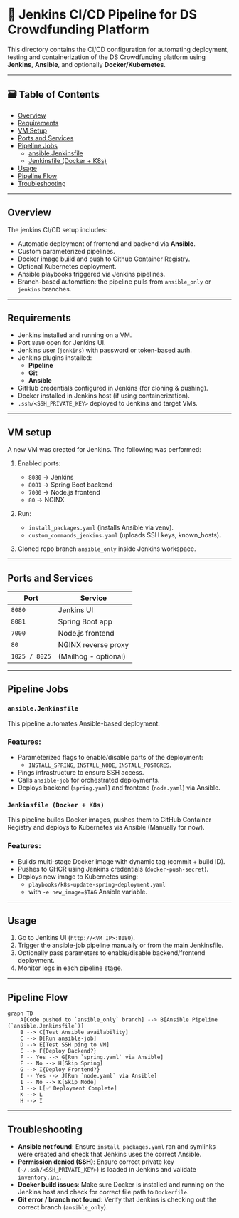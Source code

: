 # 🧩 Jenkins CI/CD Pipeline for DS Crowdfunding Platform

This directory contains the CI/CD configuration for automating deployment, testing and containerization of the DS Crowdfunding platform using **Jenkins**, **Ansible**, and optionally **Docker/Kubernetes**.

---

## 🗃️ Table of Contents

- [Overview](#overview)
- [Requirements](#requirements)
- [VM Setup](#vm-setup)
- [Ports and Services](#ports-and-services)
- [Pipeline Jobs](#pipeline-jobs)
    - [ansible.Jenkinsfile](#ansiblejenkinsfile)
    - [Jenkinsfile (Docker + K8s)](#jenkinsfile-docker--k8s)
- [Usage](#usage)
- [Pipeline Flow](#pipeline-flow)
- [Troubleshooting](#troubleshooting)

---

## Overview

The jenkins CI/CD setup includes:

- Automatic deployment of frontend and backend via **Ansible**.
- Custom parameterized pipelines.
- Docker image build and push to Github Container Registry.
- Optional Kubernetes deployment.
- Ansible playbooks triggered via Jenkins pipelines.
- Branch-based automation: the pipeline pulls from `ansible_only` or `jenkins` branches.

---

## Requirements

- Jenkins installed and running on a VM.
- Port `8080` open for Jenkins UI.
- Jenkins user (`jenkins`) with password or token-based auth.
- Jenkins plugins installed:
  - **Pipeline**
  - **Git**
  - **Ansible**
- GitHub credentials configured in Jenkins (for cloning & pushing).
- Docker installed in Jenkins host (if using containerization).
- `.ssh/<SSH_PRIVATE_KEY>` deployed to Jenkins and target VMs.

---

## VM setup

A new VM was created for Jenkins. The following was performed:

1. Enabled ports:
    - `8080` → Jenkins
    - `8081` → Spring Boot backend
    - `7000` → Node.js frontend
    - `80`   → NGINX

2. Run:
    - `install_packages.yaml` (installs Ansible via venv).
    - `custom_commands_jenkins.yaml` (uploads SSH keys, known_hosts).

3. Cloned repo branch `ansible_only` inside Jenkins workspace.

---

## Ports and Services

| Port         | Service                     |
|--------------|-----------------------------|
| `8080`       | Jenkins UI                  |
| `8081`       | Spring Boot app             |
| `7000`       | Node.js frontend            |
| `80`         | NGINX reverse proxy         |
| `1025 / 8025`| (Mailhog - optional)        |

---

## Pipeline Jobs

### `ansible.Jenkinsfile`

This pipeline automates Ansible-based deployment.

### Features:

- Parameterized flags to enable/disable parts of the deployment:
  - `INSTALL_SPRING`, `INSTALL_NODE`, `INSTALL_POSTGRES`.
- Pings infrastructure to ensure SSH access.
- Calls `ansible-job` for orchestrated deployments.
- Deploys backend (`spring.yaml`) and frontend (`node.yaml`) via Ansible.


### `Jenkinsfile (Docker + K8s)`

This pipeline builds Docker images, pushes them to GitHub Container Registry and deploys to Kubernetes via Ansible (Manually for now).

### Features:

- Builds multi-stage Docker image with dynamic tag (commit + build ID).
- Pushes to GHCR using Jenkins credentials (`docker-push-secret`).
- Deploys new image to Kubernetes using:
    - `playbooks/k8s-update-spring-deployment.yaml`
    - with `-e new_image=$TAG` Ansible variable.

---

## Usage
1. Go to Jenkins UI (`http://<VM_IP>:8080`).
2. Trigger the ansible-job pipeline manually or from the main Jenkinsfile.
3. Optionally pass parameters to enable/disable backend/frontend deployment.
4. Monitor logs in each pipeline stage.

---

## Pipeline Flow

```mermaid
graph TD
    A[Code pushed to `ansible_only` branch] --> B[Ansible Pipeline (`ansible.Jenkinsfile`)]
    B --> C[Test Ansible availability]
    C --> D[Run ansible-job]
    D --> E[Test SSH ping to VM]
    E --> F{Deploy Backend?}
    F -- Yes --> G[Run `spring.yaml` via Ansible]
    F -- No --> H[Skip Spring]
    G --> I{Deploy Frontend?}
    I -- Yes --> J[Run `node.yaml` via Ansible]
    I -- No --> K[Skip Node]
    J --> L[✅ Deployment Complete]
    K --> L
    H --> I
```

---

## Troubleshooting
- **Ansible not found**: Ensure `install_packages.yaml` ran and symlinks were created and check that Jenkins uses the correct Ansible.
- **Permission denied (SSH)**: Ensure correct private key (`~/.ssh/<SSH_PRIVATE_KEY>`) is loaded in Jenkins and validate `inventory.ini`.
- **Docker build issues**: Make sure Docker is installed and running on the Jenkins host and check for correct file path to `Dockerfile`.
- **Git error / branch not found**: Verify that Jenkins is checking out the correct branch (`ansible_only`).


